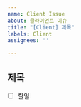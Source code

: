 ```yaml
---
name: Client Issue
about: 클라이언트 이슈
title: "[Client] 제목"
labels: Client
assignees: ''

---
```


## 제목
- [ ] 할일
